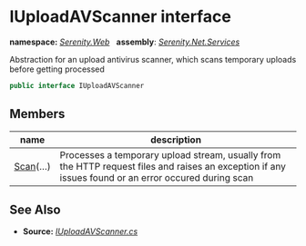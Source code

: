 # IUploadAVScanner interface
**namespace:** *[Serenity.Web](../README.md#serenity.web-namespace)*   **assembly**: *[Serenity.Net.Services](../README.md)*

Abstraction for an upload antivirus scanner, which scans temporary uploads before getting processed

```csharp
public interface IUploadAVScanner
```

## Members

| name | description |
| --- | --- |
| [Scan](IUploadAVScanner/Scan.md)(…) | Processes a temporary upload stream, usually from the HTTP request files and raises an exception if any issues found or an error occured during scan |

## See Also

* **Source:** *[IUploadAVScanner.cs](https://github.com/serenity-is/Serenity/blob/master/src/Serenity.Net.Services/Upload/IUploadAVScanner.cs)*